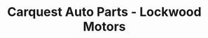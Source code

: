 ---
title: "Carquest Auto Parts - Lockwood Motors"
url: /fort-scott/carquest-auto-parts-lockwood-motors/
shop: car parts
---
